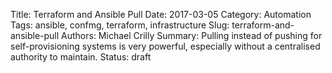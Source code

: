 Title: Terraform and Ansible Pull
Date: 2017-03-05
Category: Automation
Tags: ansible, confmg, terraform, infrastructure
Slug: terraform-and-ansible-pull
Authors: Michael Crilly
Summary: Pulling instead of pushing for self-provisioning systems is very powerful, especially without a centralised authority to maintain.
Status: draft
